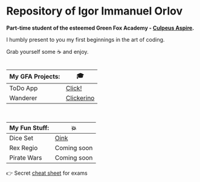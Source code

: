 # Repository of Igor Immanuel Orlov
<strong>Part-time student of the esteemed Green Fox Academy - [Culpeus Aspire](https://github.com/green-fox-academy/aspire-syllabus).</strong>

I humbly present to you my first beginnings in the art of coding.

Grab yourself some :coffee: and enjoy.
<br/><br/>

| My GFA Projects:  | :mortar_board: |
|------------|----|
| ToDo App |[Click!](https://github.com/Leviathan-X/todo-app)|
| Wanderer |[Clickerino](https://github.com/Leviathan-X/wanderer-cs)|

<br/>

| My Fun Stuff:  | :boom: |
|------------|----|
| Dice Set  | [Oink](https://github.com/green-fox-academy/Leviathan-X/tree/master/Misc/DiceSet)  |
| Rex Regio | Coming soon |
| Pirate Wars | Coming soon |

:point_right: Secret [cheat sheet](https://youtu.be/dQw4w9WgXcQ) for exams

